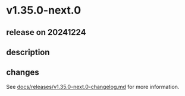 # v1.35.0-next.0

## release on 20241224

## description

## changes

See <a href="https://github.com/backstage/backstage/blob/master/docs/releases/v1.35.0-next.0-changelog.md">docs/releases/v1.35.0-next.0-changelog.md</a> for more information.

